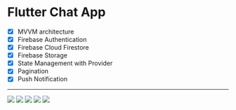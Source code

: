 # Flutter Chat App

- [x] MVVM architecture
- [x] Firebase Authentication
- [x] Firebase Cloud Firestore
- [x] Firebase Storage
- [x] State Management with Provider
- [x] Pagination
- [x] Push Notification

------------

![](https://github.com/iremcelikbilek/Flutter-Chat-App/blob/main/github/ss-1.png)
![](https://github.com/iremcelikbilek/Flutter-Chat-App/blob/main/github/ss-2.png)
![](https://github.com/iremcelikbilek/Flutter-Chat-App/blob/main/github/ss-3.png)
![](https://github.com/iremcelikbilek/Flutter-Chat-App/blob/main/github/ss-4.png)
![](https://github.com/iremcelikbilek/Flutter-Chat-App/blob/main/github/ss-5.png)





